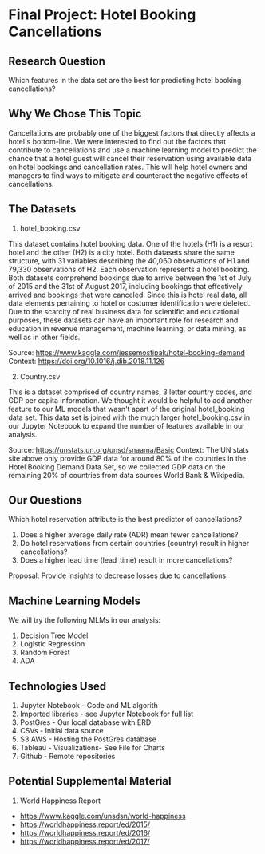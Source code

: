 # Final Project: Hotel Booking Cancellations

## Research Question

Which features in the data set are the best for predicting hotel booking cancellations?

## Why We Chose This Topic

Cancellations are probably one of the biggest factors that directly affects a hotel's bottom-line.  We were interested to find out the factors that contribute to cancellations and use a machine learning model to predict the chance that a hotel guest will cancel their reservation using available data on hotel bookings and cancellation rates.  This will help hotel owners and managers to find ways to mitigate and counteract the negative effects of cancellations.

## The Datasets

1) hotel_booking.csv

This dataset contains hotel booking data. One of the hotels (H1) is a resort hotel and the other (H2) is a city hotel.  Both datasets share the same structure, with 31 variables describing the 40,060 observations of H1 and 79,330 observations of H2. Each observation represents a hotel booking. Both datasets comprehend bookings due to arrive between the 1st of July of 2015 and the 31st of August 2017, including bookings that effectively arrived and bookings that were canceled. Since this is hotel real data, all data elements pertaining to hotel or costumer identification were deleted.  Due to the scarcity of real business data for scientific and educational purposes, these datasets can have an important role for research and education in revenue management, machine learning, or data mining, as well as in other fields. 

Source: https://www.kaggle.com/jessemostipak/hotel-booking-demand
Context: https://doi.org/10.1016/j.dib.2018.11.126

2) Country.csv

This is a dataset comprised of country names, 3 letter country codes, and GDP per capita information.  We thought it would be helpful to add another feature to our ML models that wasn't apart of the original hotel_booking data set.  This data set is joined with the much larger hotel_booking.csv in our Jupyter Notebook to expand the number of features available in our analysis.

Source: https://unstats.un.org/unsd/snaama/Basic
Context: The UN stats site above only provide GDP data for around  80% of the countries in the Hotel Booking Demand Data Set, so we collected GDP data on the remaining 20% of countries from data sources World Bank & Wikipedia.

## Our Questions 

Which hotel reservation attribute is the best predictor of cancellations?

1. Does a higher average daily rate (ADR) mean fewer cancellations?
2. Do hotel reservations from certain countries (country) result in higher cancellations?
3. Does a higher lead time (lead_time) result in more cancellations?

Proposal: Provide insights to decrease losses due to cancellations.

## Machine Learning Models

We will try the following MLMs in our analysis:

1. Decision Tree Model 
2. Logistic Regression
3. Random Forest
4. ADA

## Technologies Used
1. Jupyter Notebook - Code and ML algorith
2. Imported libraries - see Jupyter Notebook for full list
3. PostGres - Our local database with ERD
4. CSVs - Initial data source
5. S3 AWS - Hosting the PostGres database
6. Tableau - Visualizations- See File for Charts
7. Github - Remote repositories

## Potential Supplemental Material
1. World Happiness Report
- https://www.kaggle.com/unsdsn/world-happiness
- https://worldhappiness.report/ed/2015/
- https://worldhappiness.report/ed/2016/
- https://worldhappiness.report/ed/2017/
